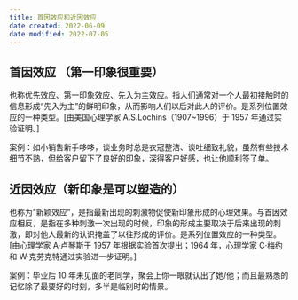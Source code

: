 ```yaml
---
title: 首因效应和近因效应
date created: 2022-06-09
date modified: 2022-07-05
---
```


## 首因效应 （第一印象很重要）

也称优先效应、第一印象效应、先入为主效应。指人们通常对一个人最初接触时的信息形成“先入为主”的鲜明印象，从而影响人们以后对此人的评价。是系列位置效应的一种类型。[由美国心理学家 A.S.Lochins（1907~1996）于 1957 年通过实验证明。]

案例：如小销售新手哆哆，谈业务时总是衣冠整洁、谈吐细致礼貌，虽然有些技术细节不熟，但给客户留下了良好的印象，深得客户好感，也让他顺利签了单。

	

## 近因效应（新印象是可以塑造的）

也称为“新颖效应”，是指最新出现的刺激物促使新印象形成的心理效果。与首因效应相反，是指在多种刺激一次出现的时候，印象的形成主要取决于后来出现的刺激，即对他人最新的认识掩盖了以往形成的评价。是系列位置效应的一种类型。[由心理学家 A·卢琴斯于 1957 年根据实验首次提出；1964 年，心理学家 C·梅约和 W·克劳克特通过实验进一步证明。]

案例：毕业后 10 年未见面的老同学，聚会上你一眼就认出了她/他；而且最熟悉的记忆除了最要好的时刻，多半是临别时的情景。
